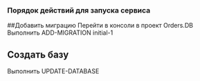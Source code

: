 ### Порядок действий для запуска сервиса

##Добавить миграцию
Перейти в консоли в проект Orders.DB 
Выполнить ADD-MIGRATION initial-1
## Создать базу
Выполнить UPDATE-DATABASE

